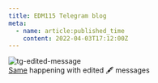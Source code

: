 ```yaml
---
title: EDM115 Telegram blog
meta:
  - name: article:published_time
    content: 2022-04-03T17:12:00Z
---
```


![tg-edited-message](/img/blog/2022/04-03-edited-message.webp)  
[Same](https://t.me/EDM115bots/48) happening with edited :fountain_pen: messages
